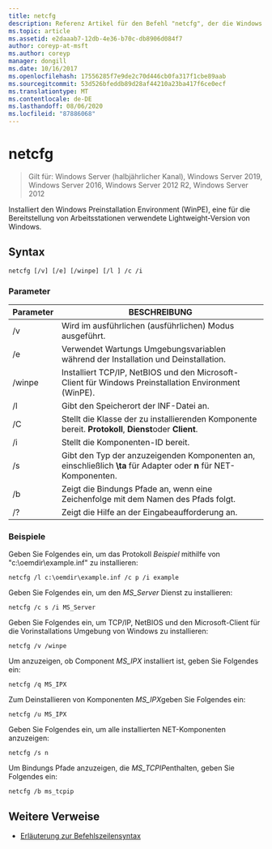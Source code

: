 ```yaml
---
title: netcfg
description: Referenz Artikel für den Befehl "netcfg", der die Windows Preinstallation Environment (WinPE) installiert, eine vereinfachte Version von Windows, die zum Bereitstellen von Arbeitsstationen verwendet wird.
ms.topic: article
ms.assetid: e2daaab7-12db-4e36-b70c-db8906d084f7
author: coreyp-at-msft
ms.author: coreyp
manager: dongill
ms.date: 10/16/2017
ms.openlocfilehash: 17556285f7e9de2c70d446cb0fa317f1cbe89aab
ms.sourcegitcommit: 53d526bfeddb89d28af44210a23ba417f6ce0ecf
ms.translationtype: MT
ms.contentlocale: de-DE
ms.lasthandoff: 08/06/2020
ms.locfileid: "87886068"
---
```

# <a name="netcfg"></a>netcfg

> Gilt für: Windows Server (halbjährlicher Kanal), Windows Server 2019, Windows Server 2016, Windows Server 2012 R2, Windows Server 2012

Installiert den Windows Preinstallation Environment (WinPE), eine für die Bereitstellung von Arbeitsstationen verwendete Lightweight-Version von Windows.

## <a name="syntax"></a>Syntax

```
netcfg [/v] [/e] [/winpe] [/l ] /c /i
```

### <a name="parameters"></a>Parameter

| Parameter | BESCHREIBUNG |
| --------- | ----------- |
| /v | Wird im ausführlichen (ausführlichen) Modus ausgeführt. |
| /e | Verwendet Wartungs Umgebungsvariablen während der Installation und Deinstallation. |
| /winpe | Installiert TCP/IP, NetBIOS und den Microsoft-Client für Windows Preinstallation Environment (WinPE). |
| /l | Gibt den Speicherort der INF-Datei an. |
| /C | Stellt die Klasse der zu installierenden Komponente bereit. **Protokoll**, **Dienst**oder **Client**. |
| /i | Stellt die Komponenten-ID bereit. |
| /s | Gibt den Typ der anzuzeigenden Komponenten an, einschließlich **\ta** für Adapter oder **n** für NET-Komponenten. |
| /b | Zeigt die Bindungs Pfade an, wenn eine Zeichenfolge mit dem Namen des Pfads folgt. |
| /? | Zeigt die Hilfe an der Eingabeaufforderung an. |

### <a name="examples"></a>Beispiele

Geben Sie Folgendes ein, um das Protokoll *Beispiel* mithilfe von "c:\oemdir\example.inf" zu installieren:

```
netcfg /l c:\oemdir\example.inf /c p /i example
```

Geben Sie Folgendes ein, um den *MS_Server* Dienst zu installieren:

```
netcfg /c s /i MS_Server
```

Geben Sie Folgendes ein, um TCP/IP, NetBIOS und den Microsoft-Client für die Vorinstallations Umgebung von Windows zu installieren:

```
netcfg /v /winpe
```

Um anzuzeigen, ob Component *MS_IPX* installiert ist, geben Sie Folgendes ein:

```
netcfg /q MS_IPX
```

Zum Deinstallieren von Komponenten *MS_IPX*geben Sie Folgendes ein:

```
netcfg /u MS_IPX
```

Geben Sie Folgendes ein, um alle installierten NET-Komponenten anzuzeigen:

```
netcfg /s n
```

Um Bindungs Pfade anzuzeigen, die *MS_TCPIP*enthalten, geben Sie Folgendes ein:

```
netcfg /b ms_tcpip
```

## <a name="additional-references"></a>Weitere Verweise

- [Erläuterung zur Befehlszeilensyntax](command-line-syntax-key.md)
